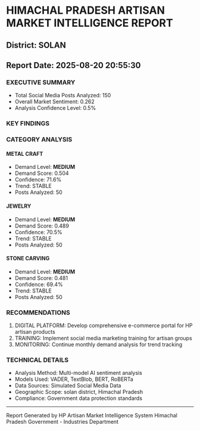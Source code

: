 # HIMACHAL PRADESH ARTISAN MARKET INTELLIGENCE REPORT
## District: SOLAN
## Report Date: 2025-08-20 20:55:30

### EXECUTIVE SUMMARY
- Total Social Media Posts Analyzed: 150
- Overall Market Sentiment: 0.262
- Analysis Confidence Level: 0.5%

### KEY FINDINGS

### CATEGORY ANALYSIS

#### METAL CRAFT
- Demand Level: **MEDIUM**
- Demand Score: 0.504
- Confidence: 71.6%
- Trend: STABLE
- Posts Analyzed: 50

#### JEWELRY
- Demand Level: **MEDIUM**
- Demand Score: 0.489
- Confidence: 70.5%
- Trend: STABLE
- Posts Analyzed: 50

#### STONE CARVING
- Demand Level: **MEDIUM**
- Demand Score: 0.481
- Confidence: 69.4%
- Trend: STABLE
- Posts Analyzed: 50

### RECOMMENDATIONS
1. DIGITAL PLATFORM: Develop comprehensive e-commerce portal for HP artisan products
2. TRAINING: Implement social media marketing training for artisan groups
3. MONITORING: Continue monthly demand analysis for trend tracking

### TECHNICAL DETAILS
- Analysis Method: Multi-model AI sentiment analysis
- Models Used: VADER, TextBlob, BERT, RoBERTa
- Data Sources: Simulated Social Media Data
- Geographic Scope: solan district, Himachal Pradesh
- Compliance: Government data protection standards

---
Report Generated by HP Artisan Market Intelligence System
Himachal Pradesh Government - Industries Department
